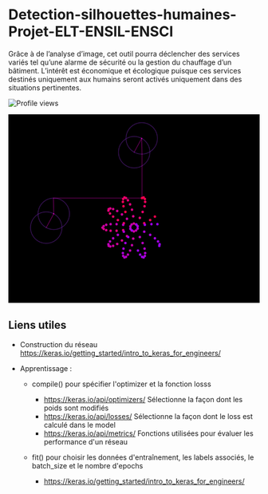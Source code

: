 # Detection-silhouettes-humaines-Projet-ELT-ENSIL-ENSCI
Grâce à de l’analyse d’image, cet outil pourra déclencher des services variés tel qu’une alarme de sécurité ou la gestion du chauffage d’un bâtiment. L’intérêt est économique et écologique puisque ces services destinés uniquement aux humains  seront activés uniquement dans des situations pertinentes. 

![Profile views](https://gpvc.arturio.dev/Detection-silhouettes-humaines-Projet-ELT-ENSIL-ENSCI)

<img src="https://github.com/Nairolf-Flo/Detection-silhouettes-humaines-Projet-ELT-ENSIL-ENSCI/blob/main/dft_sf_feu.gif" alt="Banner">
 
## Liens utiles

- Construction du réseau
		https://keras.io/getting_started/intro_to_keras_for_engineers/
		
- Apprentissage :
	- compile() pour spécifier l'optimizer et la fonction losss
		- https://keras.io/api/optimizers/  Sélectionne la façon dont les poids sont modifiés
		- https://keras.io/api/losses/      Sélectionne la façon dont le loss est calculé dans le model
		- https://keras.io/api/metrics/     Fonctions utilisées pour évaluer les performance d'un réseau
		
	
	- fit() pour choisir les données d'entraînement, les labels associés, le batch_size et le nombre d'epochs
		- https://keras.io/getting_started/intro_to_keras_for_engineers/